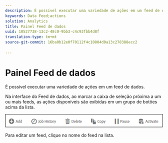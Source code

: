 ```yaml
---
description: É possível executar uma variedade de ações em um feed de dados.
keywords: Data Feed;actions
solution: Analytics
title: Painel Feed de dados
uuid: 10527738-13c2-48c0-9bb3-c4c93fbb4d8f
translation-type: tm+mt
source-git-commit: 16ba0b12e0f70112f4c10804d0a13c278388ecc2

---
```



# Painel Feed de dados

É possível executar uma variedade de ações em um feed de dados.

Na interface do Feed de dados, ao marcar a caixa de seleção próxima a um ou mais feeds, as ações disponíveis são exibidas em um grupo de botões acima da lista.

![](assets/actions.png)

Para editar um feed, clique no nome do feed na lista.
